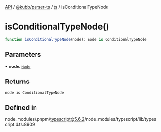 [API](../../../../../packages.md) / [@kubb/parser-ts](../../../index.md) / [ts](../index.md) / isConditionalTypeNode

# isConditionalTypeNode()

```ts
function isConditionalTypeNode(node): node is ConditionalTypeNode
```

## Parameters

• **node**: [`Node`](../interfaces/Node.md)

## Returns

`node is ConditionalTypeNode`

## Defined in

node\_modules/.pnpm/typescript@5.6.2/node\_modules/typescript/lib/typescript.d.ts:8909
